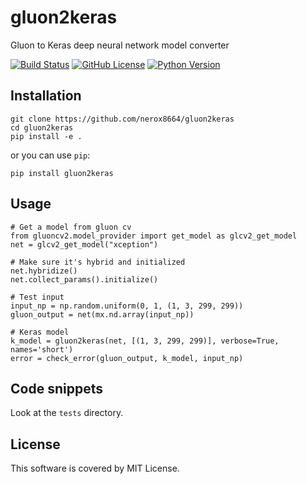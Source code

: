 # gluon2keras
Gluon to Keras deep neural network model converter

[![Build Status](https://travis-ci.com/nerox8664/gluon2keras.svg?branch=master)](https://travis-ci.com/nerox8664/gluon2keras)
[![GitHub License](https://img.shields.io/badge/License-MIT-blue.svg)](https://opensource.org/licenses/MIT)
[![Python Version](https://img.shields.io/badge/python-2.7%2C3.6-lightgrey.svg)](https://github.com/nerox8664/gluon2keras)

## Installation

```
git clone https://github.com/nerox8664/gluon2keras
cd gluon2keras
pip install -e .
```

or you can use `pip`:

```
pip install gluon2keras
```

## Usage

```
# Get a model from gluon cv
from gluoncv2.model_provider import get_model as glcv2_get_model
net = glcv2_get_model("xception")

# Make sure it's hybrid and initialized
net.hybridize()
net.collect_params().initialize()

# Test input
input_np = np.random.uniform(0, 1, (1, 3, 299, 299))
gluon_output = net(mx.nd.array(input_np))

# Keras model
k_model = gluon2keras(net, [(1, 3, 299, 299)], verbose=True, names='short')
error = check_error(gluon_output, k_model, input_np)
```

## Code snippets
Look at the `tests` directory.

## License
This software is covered by MIT License.